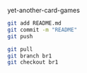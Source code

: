 yet-another-card-games

```sh
git add README.md
git commit -m "README"
git push

git pull
git branch br1
git checkout br1
```
